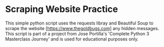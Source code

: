 # Scraping Website Practice
This simple python script uses the requests libray and Beautiful Soup to
scrape the website [https://www.thegoldbugs.com] any hidden messages. 
This script is part of a project from Jose Portilla's 'Complete Python 3 Masterclass Journey'
and is used for educational purposes only.